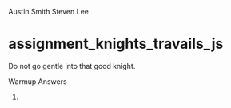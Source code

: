 Austin Smith
Steven Lee

# assignment_knights_travails_js

Do not go gentle into that good knight.

Warmup Answers

1.
